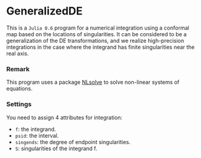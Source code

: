 # GeneralizedDE
This is a `Julia 0.6` program for a numerical integration
using a conformal map based on the locations of singularities.
It can be considered to be a generalization of the DE transformations,
and we realize high-precision integrations in the case
where the integrand has finite singularities near the real axis.

### Remark
This program uses a package [NLsolve](https://github.com/JuliaNLSolvers/NLsolve.jl)
to solve non-linear systems of equations.

### Settings
You need to assign 4 attributes for integration:
* `f`: the integrand.
* `psid`: the interval.
* `singends`: the degree of endpoint singularities.
* `S`: singularities of the integrand f.
